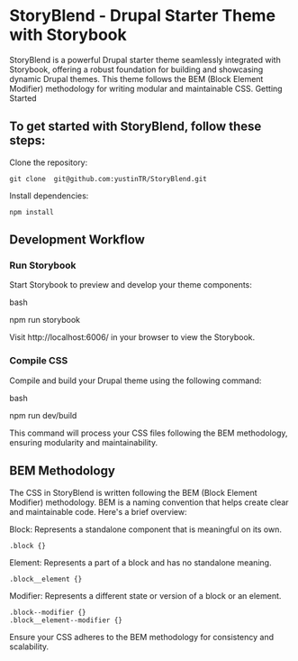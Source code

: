 <h1> StoryBlend - Drupal Starter Theme with Storybook </h1>

StoryBlend is a powerful Drupal starter theme seamlessly integrated with Storybook, offering a robust foundation for building and showcasing dynamic Drupal themes. This theme follows the BEM (Block Element Modifier) methodology for writing modular and maintainable CSS.
Getting Started

<h2>To get started with StoryBlend, follow these steps:</h2>

  Clone the repository:

    git clone  git@github.com:yustinTR/StoryBlend.git


Install dependencies:

    npm install

<h2>Development Workflow</h2>
<h3>Run Storybook</h3>

Start Storybook to preview and develop your theme components:

bash

npm run storybook

Visit http://localhost:6006/ in your browser to view the Storybook.

<h3>Compile CSS</h3>

Compile and build your Drupal theme using the following command:

bash

npm run dev/build

This command will process your CSS files following the BEM methodology, ensuring modularity and maintainability.
<h2>BEM Methodology</h2>

The CSS in StoryBlend is written following the BEM (Block Element Modifier) methodology. BEM is a naming convention that helps create clear and maintainable code. Here's a brief overview:

Block: Represents a standalone component that is meaningful on its own.


    .block {}

Element: Represents a part of a block and has no standalone meaning.


    .block__element {}

Modifier: Represents a different state or version of a block or an element.

    .block--modifier {}
    .block__element--modifier {}

Ensure your CSS adheres to the BEM methodology for consistency and scalability.
